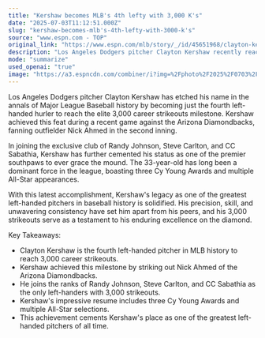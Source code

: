 ```yaml
---
title: "Kershaw becomes MLB's 4th lefty with 3,000 K's"
date: "2025-07-03T11:12:51.000Z"
slug: "kershaw-becomes-mlb's-4th-lefty-with-3000-k's"
source: "www.espn.com - TOP"
original_link: "https://www.espn.com/mlb/story/_/id/45651968/clayton-kershaw-reaches-3000-strikeouts-dodgers"
description: "Los Angeles Dodgers pitcher Clayton Kershaw recently reached the milestone of 3,000 career strikeouts, making him just the fourth left-handed pitcher in MLB history to achieve this feat. Kershaw accomplished this during a game against the Arizona Diamondbacks by striking out Nick Ahmed in the second inning. With three Cy Young Awards and multiple All-Star appearances to his name, Kershaw's legacy as one of the premier southpaws in baseball history is solidified by this impressive accomplishment."
mode: "summarize"
used_openai: "true"
image: "https://a3.espncdn.com/combiner/i?img=%2Fphoto%2F2025%2F0703%2Fr1514300_1296x729_16%2D9.jpg"
---
```


Los Angeles Dodgers pitcher Clayton Kershaw has etched his name in the annals of Major League Baseball history by becoming just the fourth left-handed hurler to reach the elite 3,000 career strikeouts milestone. Kershaw achieved this feat during a recent game against the Arizona Diamondbacks, fanning outfielder Nick Ahmed in the second inning.

In joining the exclusive club of Randy Johnson, Steve Carlton, and CC Sabathia, Kershaw has further cemented his status as one of the premier southpaws to ever grace the mound. The 33-year-old has long been a dominant force in the league, boasting three Cy Young Awards and multiple All-Star appearances.

With this latest accomplishment, Kershaw's legacy as one of the greatest left-handed pitchers in baseball history is solidified. His precision, skill, and unwavering consistency have set him apart from his peers, and his 3,000 strikeouts serve as a testament to his enduring excellence on the diamond.

Key Takeaways:
- Clayton Kershaw is the fourth left-handed pitcher in MLB history to reach 3,000 career strikeouts.
- Kershaw achieved this milestone by striking out Nick Ahmed of the Arizona Diamondbacks.
- He joins the ranks of Randy Johnson, Steve Carlton, and CC Sabathia as the only left-handers with 3,000 strikeouts.
- Kershaw's impressive resume includes three Cy Young Awards and multiple All-Star selections.
- This achievement cements Kershaw's place as one of the greatest left-handed pitchers of all time.
